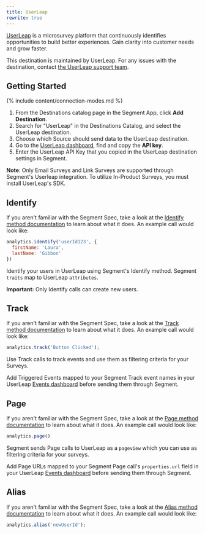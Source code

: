 ```yaml
---
title: UserLeap
rewrite: true
---
```


[UserLeap](https://userleap.com/?utm_source=segmentio&utm_medium=docs&utm_campaign=partners) is a microsurvey platform that continuously identifies opportunities to build better experiences. Gain clarity into customer needs and grow faster.

This destination is maintained by UserLeap. For any issues with the destination, contact [the UserLeap support team](mailto:support@userleap.com).

## Getting Started

{% include content/connection-modes.md %}

1. From the Destinations catalog page in the Segment App, click **Add Destination**.
2. Search for "UserLeap" in the Destinations Catalog, and select the UserLeap destination.
3. Choose which Source should send data to the UserLeap destination.
4. Go to the [UserLeap dashboard](https://app.userleap.com/settings/installation), find and copy the **API key**.
5. Enter the UserLeap API Key that you copied in the UserLeap destination settings in Segment.

**Note**: Only Email Surveys and Link Surveys are supported through Segment's Userleap integration. To utilize In-Product Surveys, you must install UserLeap's SDK.

## Identify
If you aren't familiar with the Segment Spec, take a look at the [Identify method documentation](https://segment.com/docs/connections/spec/identify/) to learn about what it does. An example call would look like:

```js
analytics.identify('userId123', {
  firstName: 'Laura',
  lastName: 'Gibbon'
})
```
Identify your users in UserLeap using Segment's Identify method. Segment `traits` map to UserLeap `attributes`.

**Important:** Only Identify calls can create new users.

## Track
If you aren't familiar with the Segment Spec, take a look at the [Track method documentation](https://segment.com/docs/connections/spec/track/) to learn about what it does. An example call would look like:
```js
analytics.track('Button Clicked');
```
Use Track calls to track events and use them as filtering criteria for your Surveys.

Add Triggered Events mapped to your Segment Track event names in your UserLeap [Events dashboard](https://app.userleap.com/events) before sending them through Segment.

## Page
If you aren't familiar with the Segment Spec, take a look at the [Page method documentation](https://segment.com/docs/connections/spec/page/) to learn about what it does. An example call would look like:
```js
analytics.page()
```
Segment sends Page calls to UserLeap as a `pageview` which you can use as filtering criteria for your surveys.

Add Page URLs mapped to your Segment Page call's `properties.url` field in your UserLeap [Events dashboard](https://app.userleap.com/events) before sending them through Segment.


## Alias
If you aren't familiar with the Segment Spec, take a look at the [Alias method documentation](https://segment.com/docs/connections/spec/alias/) to learn about what it does. An example call would look like:
```js
analytics.alias('newUserId');
```
